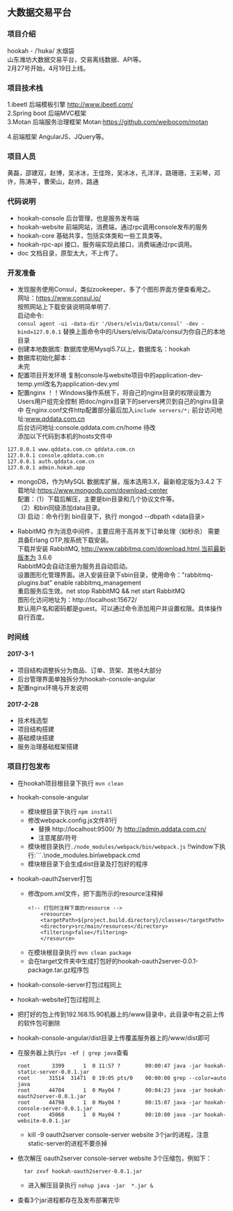 ## 大数据交易平台
### 项目介绍
  hookah - /ˈhʊkə/ 水烟袋 <br>
  山东潍坊大数据交易平台，交易离线数据、API等。<br>
  2月27号开始，4月19日上线。<br>
### 项目技术栈
1.ibeetl 后端模板引擎
 http://www.ibeetl.com/ 
 <br>
2.Spring boot 后端MVC框架
 <br>
3.Motan 后端服务治理框架
  Motan:https://github.com/weibocom/motan
  <br>
  
4.前端框架
  AngularJS、JQuery等。
### 项目人员
  黄磊，邵建双，赵博，吴冰冰，王佳玲，吴冰冰，孔洋洋，路珊珊，王彩琴，邓许，陈涛平，曹荣山，赵帅，路通
### 代码说明
 * hookah-console 后台管理，也是服务发布端
 * hookah-website 前端网站，消费端，通过rpc调用console发布的服务
 * hookah-core 基础共享，包括实体类和一些工具类等。
 * hookah-rpc-api 接口，服务端实现此接口，消费端通过rpc调用。
 * doc 文档目录，原型太大，不上传了。
 
### 开发准备
 * 发现服务使用Consul，类似zookeeper，多了个图形界面方便查看用之。<br>
 网址：https://www.consul.io/<br>
 按照网站上下载安装说明简单明了.<br>
 启动命令:<br>
 ```consul agent -ui -data-dir '/Users/elvis/Data/consul' -dev -bind=127.0.0.1```
 替换上面命令中的/Users/elvis/Data/consul为你自己的本地目录<br>
 * 创建本地数据库:
  数据库使用Mysql5.7以上，数据库名：hookah<br>
 * 数据库初始化脚本：<br>
  未完<br>
 * 配置项目开发环境
   复制console与website项目中的application-dev-temp.yml改名为application-dev.yml
 * 配置nginx
  ！！Windows操作系统下，将自己的nginx目录的权限设置为 Users用户组完全控制
  把doc/nginx目录下的servers拷贝到自己的nginx目录中
  在nginx.conf文件http配置部分最后加入```include servers/*;```
  前台访问地址:www.qddata.com.cn <br>
  后台访问地址:console.qddata.com.cn/home  待改 <br>
  添加以下代码到本机的hosts文件中
  ```$xslt
  127.0.0.1 www.qddata.com.cn qddata.com.cn
  127.0.0.1 console.qddata.com.cn
  127.0.0.1 auth.qddata.com.cn
  127.0.0.1 admin.hokah.app
```

  * mongoDB，作为MySQL 数据库扩展，版本选用3.X，最新稳定版为3.4.2
    下载地址:https://www.mongodb.com/download-center<br>
    配置：（1）下载后解压，主要是bin目录和几个协议文件等。<br>
          （2）和bin同级添加data目录。<br>
           (3) 启动：命令行到 bin目录下，执行 mongod --dbpath <data目录><br>

  * RabbitMQ 作为消息中间件，主要应用于高并发下订单处理（如秒杀）
    需要 具备Erlang  OTP,按系统下载安装。<br>
    下载并安装 RabbitMQ,  http://www.rabbitmq.com/download.html,当前最新版本为 3.6.6<br>
    RabbitMQ会自动注册为服务且自动启动。<br>
    设置图形化管理界面。进入安装目录下sbin目录，使用命令："rabbitmq-plugins.bat" enable rabbitmq_management<br>
    重启服务后生效。net stop RabbitMQ && net start RabbitMQ<br>
    图形化访问地址为：http://localhost:15672/<br>
    默认用户名和密码都是guest。可以通过命令添加用户并设置权限。具体操作自行百度。<br>

### 时间线

#### 2017-3-1
 * 项目结构调整拆分为商品、订单、货架、其他4大部分
 * 后台管理界面单独拆分为hookah-console-angular
 * 配置nginx环境与开发说明

#### 2017-2-28
* 技术栈选型
* 项目结构搭建
* 基础模块搭建
* 服务治理基础框架搭建


### 项目打包发布
* 在hookah项目根目录下执行 ``` mvn clean ```
* hookah-console-angular
  * 模块根目录下执行 ```npm install```
  * 修改webpack.config.js文件81行
    * 替换 http://localhost:9500/ 为 http://admin.qddata.com.cn/
    * 注意尾部/符号
  * 模块根目录执行``` ./node_modules/webpack/bin/webpack.js ```
     !!window下执行:```.\node_modules\.bin\webpack.cmd
  * 模块根目录下会生成dist目录及打包好的程序
* hookah-oauth2server打包
  * 修改pom.xml文件，把下面所示的resource注释掉
    ```
    <!-- 打包时注释下面的resource -->
        <resource>
        <targetPath>${project.build.directory}/classes</targetPath>
        <directory>src/main/resources</directory>
        <filtering>false</filtering>
        </resource>
     ```
  * 在模块根目录执行 ```mvn clean package```
  * 会在target文件夹中生成打包好的hookah-oauth2server-0.0.1-package.tar.gz程序包
* hookah-console-server打包过程同上
* hookah-website打包过程同上
* 把打好的包上传到192.168.15.90机器上的/www目录中，此目录中有之前上传的软件包可删除
* hookah-console-angular/dist目录上传覆盖服务器上的/www/dist即可
* 在服务器上执行```ps -ef | grep java```查看
  ```aidl
  root       3399      1  0 11:57 ?        00:00:47 java -jar hookah-static-server-0.0.1.jar
  root      31514  31471  0 19:05 pts/0    00:00:00 grep --color=auto java
  root      44704      1  0 May04 ?        00:04:23 java -jar hookah-oauth2server-0.0.1.jar
  root      44798      1  0 May04 ?        00:15:07 java -jar hookah-console-server-0.0.1.jar
  root      45060      1  0 May04 ?        00:10:00 java -jar hookah-website-0.0.1.jar
  ```
  * kill -9 oauth2server console-server website 3个jar的进程，注意static-server的进程不要杀掉
* 依次解压 oauth2server console-server website 3个压缩包，例如下：
  ```aidl
    tar zxvf hookah-oauth2server-0.0.1.jar
  ```
  * 进入解压目录执行 ```nohup java -jar  *.jar &```

* 查看3个jar进程都存在及发布部署完毕
    
